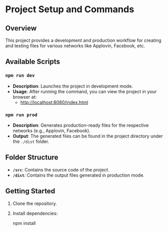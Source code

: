 # Project Setup and Commands

## Overview

This project provides a development and production workflow for creating and testing files for various networks like Applovin, Facebook, etc.

## Available Scripts

### `npm run dev`

- **Description**: Launches the project in development mode.
- **Usage**: After running the command, you can view the project in your browser at:
  - [http://localhost:8080/index.html](http://localhost:8080/index.html)

### `npm run prod`

- **Description**: Generates production-ready files for the respective networks (e.g., Applovin, Facebook).
- **Output**: The generated files can be found in the project directory under the `./dist` folder.

## Folder Structure

- **`/src`**: Contains the source code of the project.
- **`/dist`**: Contains the output files generated in production mode.

## Getting Started

1. Clone the repository.
2. Install dependencies:

   npm install

